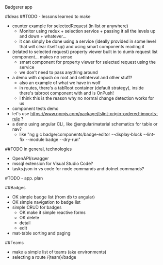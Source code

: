 Badgerer app

#Ideas
##TODO - lessons learned to make
 - counter example for selectedRequest (in list or anywhere)
	- Monitor using redux + selection service + passing it all the levels up and down + whatever...
	- it can simply be done using a service (ideally provided in some level that will clear itself up) and using smart components reading it
 - (related to selected request) property viewer built in to dumb request list component... makes no sense
	- smart component for property viewer for selected request using the service
	- we don't need to pass anything around
 - a demo with onpush on root and setInterval and other stuff?
	- also an example of what we have in wolf
	- in routes, there's a tabRoot container (default strategy), inside there's tabroot component with <router-outlet> and is OnPush!
	- I think this is the reason why no normal change detection works for us
 - component tests demo
 - let's use https://www.npmjs.com/package/tslint-origin-ordered-imports-rule ?
 - a demo using angular CLI, like @angular/material schematics for table or nav?
	- like "ng g c badge/components/badge-editor --display-block --lint-fix --module badge --dry-run"

##TODO in general, technologies
 - OpenAPI/swagger
 - mssql extension for Visual Studio Code?
 - tasks.json in vs code for node commands and dotnet commands?


#TODO - app. plan

##Badges
 - OK simple badge list (from db to angular)
 - OK simple navigation to badge list
 - simple CRUD for badges
	- OK make it simple reactive forms
	- OK delete
	- detail
	- edit
 - mat-table sorting and paging

##Teams
 - make a simple list of teams (aka environments)
 - selecting a route /{team}/badge
